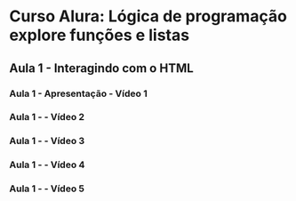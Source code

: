 # Curso Alura: Lógica de programação explore funções e listas

## Aula 1 - Interagindo com o HTML

### Aula 1 - Apresentação - Vídeo 1



### Aula 1 -  - Vídeo 2
### Aula 1 -  - Vídeo 3
### Aula 1 -  - Vídeo 4
### Aula 1 -  - Vídeo 5
